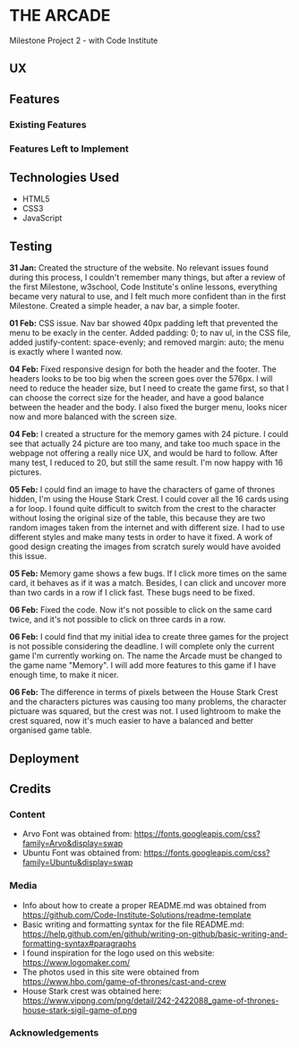 # THE ARCADE

Milestone Project 2 - with Code Institute



## UX


## Features


### Existing Features


### Features Left to Implement

## Technologies Used
- HTML5
- CSS3
- JavaScript

## Testing
**31 Jan:** Created the structure of the website. No relevant issues found during this process, I couldn't remember many things, but after a review of the first Milestone, w3school, Code Institute's online lessons, everything became very natural to use, and I felt much more confident than in the first Milestone. Created a simple header, a nav bar, a simple footer.

**01 Feb:** CSS issue. Nav bar showed 40px padding left that prevented the menu to be exacly in the center. Added padding: 0; to nav ul, in the CSS file, added justify-content: space-evenly; and removed margin: auto; the menu is exactly where I wanted now.

**04 Feb:** Fixed responsive design for both the header and the footer. The headers looks to be too big when the screen goes over the 576px. I will need to reduce the header size, but I need to create the game first, so that I can choose the correct size for the header, and have a good balance between the header and the body. I also fixed the burger menu, looks nicer now and more balanced with the screen size.

**04 Feb:** I created a structure for the memory games with 24 picture. I could see that actually 24 picture are too many, and take too much space in the webpage not offering a really nice UX, and would be hard to follow. After many test, I reduced to 20, but still the same result. I'm now happy with 16 pictures.

**05 Feb:** I could find an image to have the characters of game of thrones hidden, I'm using the House Stark Crest. I could cover all the 16 cards using a for loop. I found quite difficult to switch from the crest to the character without losing the original size of the table, this because they are two random images taken from the internet and with different size. I had to use different styles and make many tests in order to have it fixed. A work of good design creating the images from scratch surely would have avoided this issue.

**05 Feb:** Memory game shows a few bugs. If I click more times on the same card, it behaves as if it was a match. Besides, I can click and uncover more than two cards in a row if I click fast. These bugs need to be fixed.

**06 Feb:** Fixed the code. Now it's not possible to click on the same card twice, and it's not possible to click on three cards in a row.

**06 Feb:** I could find that my initial idea to create three games for the project is not possible considering the deadline. I will complete only the current game I'm currently working on. The name the Arcade must be changed to the game name "Memory". I will add more features to this game if I have enough time, to make it nicer.

**06 Feb:** The difference in terms of pixels between the House Stark Crest and the characters pictures was causing too many problems, the character pictuare was squared, but the crest was not. I used lightroom to make the crest squared, now it's much easier to have a balanced and better organised game table.


## Deployment


## Credits
### Content
- Arvo Font was obtained from: https://fonts.googleapis.com/css?family=Arvo&display=swap
- Ubuntu Font was obtained from: https://fonts.googleapis.com/css?family=Ubuntu&display=swap

### Media
- Info about how to create a proper README.md was obtained from https://github.com/Code-Institute-Solutions/readme-template
- Basic writing and formatting syntax for the file README.md: https://help.github.com/en/github/writing-on-github/basic-writing-and-formatting-syntax#paragraphs
- I found inspiration for the logo used on this website: https://www.logomaker.com/
- The photos used in this site were obtained from https://www.hbo.com/game-of-thrones/cast-and-crew
- House Stark crest was obtained here: https://www.vippng.com/png/detail/242-2422088_game-of-thrones-house-stark-sigil-game-of.png

### Acknowledgements